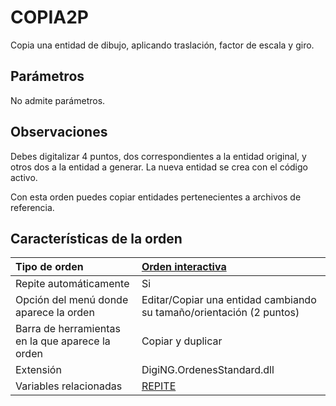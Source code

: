 # COPIA2P

Copia una entidad de dibujo, aplicando traslación, factor de escala y giro.

## Parámetros

No admite parámetros.

## Observaciones

Debes digitalizar 4 puntos, dos correspondientes a la entidad original, y otros dos a la entidad a generar. La nueva entidad se crea con el código activo.

Con esta orden puedes copiar entidades pertenecientes a archivos de referencia.

## Características de la orden

| Tipo de orden | [Orden interactiva](copia-2p.md) |
| :--- | :--- |
| Repite automáticamente | Si |
| Opción del menú donde aparece la orden | Editar/Copiar una entidad cambiando su tamaño/orientación \(2 puntos\) |
| Barra de herramientas en la que aparece la orden | Copiar y duplicar |
| Extensión | DigiNG.OrdenesStandard.dll |
| Variables relacionadas | [REPITE](https://github.com/digi21/docs/tree/7fc627c885c16fb88afc7cc05a6df2a2f4a54563/digi3d-net/referencia/digi3d.net/ventana-de-dibujo/ordenes/c/REPITE.html) |

